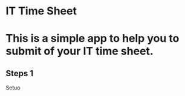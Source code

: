 # IT Time Sheet 
# This is a simple app to help you to submit of your IT time sheet.

## Steps 1

Setuo

